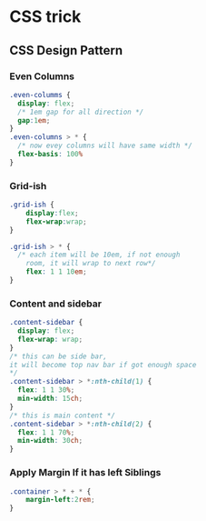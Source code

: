 # CSS trick

## CSS Design Pattern

### Even Columns

```scss
.even-columms {
  display: flex;
  /* 1em gap for all direction */
  gap:1em;
}
.even-columns > * {
  /* now evey columns will have same width */
  flex-basis: 100%
}
```

### Grid-ish

```scss
.grid-ish {
	display:flex;
	flex-wrap:wrap;
}

.grid-ish > * {
  /* each item will be 10em, if not enough
    room, it will wrap to next row*/
	flex: 1 1 10em;
}
```

### Content and sidebar

```scss
.content-sidebar {
  display: flex;
  flex-wrap: wrap;
}
/* this can be side bar,
it will become top nav bar if got enough space
*/
.content-sidebar > *:nth-child(1) {
  flex: 1 1 30%;
  min-width: 15ch;
}
/* this is main content */
.content-sidebar > *:nth-child(2) {
  flex: 1 1 70%;
  min-width: 30ch;
}
```

### Apply Margin If it has left Siblings

```scss
.container > * + * {
	margin-left:2rem;
}
```

